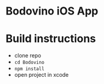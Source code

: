 # Bodovino iOS App

# Build instructions
- clone repo
- `cd Bodovino`
- `npm install`
- open project in xcode
